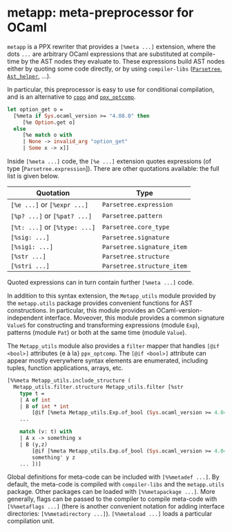 # metapp: meta-preprocessor for OCaml

`metapp` is a PPX rewriter that provides a `[%meta ...]` extension,
where the dots `...` are arbitrary OCaml expressions that are
substituted at compile-time by the AST nodes they evaluate to.
These expressions build AST nodes either by quoting some code directly,
or by using `compiler-libs` ([`Parsetree`], [`Ast_helper`], ...).

[`Parsetree`]: https://caml.inria.fr/pub/docs/manual-ocaml/compilerlibref/Parsetree.html
[`Ast_helper`]: https://caml.inria.fr/pub/docs/manual-ocaml/compilerlibref/Ast_helper.html

In particular, this preprocessor is easy to use for conditional
compilation, and is an alternative to [`cppo`] and [`ppx_optcomp`].

[`cppo`]: https://github.com/ocaml-community/cppo
[`ppx_optcomp`]: https://github.com/janestreet/ppx_optcomp

```ocaml
let option_get o =
  [%meta if Sys.ocaml_version >= "4.08.0" then
     [%e Option.get o]
  else
     [%e match o with
     | None -> invalid_arg "option_get"
     | Some x -> x]]
```

Inside `[%meta ...]` code, the `[%e ...]` extension quotes expressions
(of type [`Parsetree.expression`]). There are other quotations
available: the full list is given below.

|Quotation                    |Type                      |
|-----------------------------|--------------------------|
|`[%e ...]` or `[%expr ...]`  |`Parsetree.expression`    |
|`[%p? ...]` or `[%pat? ...]` |`Parsetree.pattern`       |
|`[%t: ...]` or `[%type: ...]`|`Parsetree.core_type`     |
|`[%sig: ...]`                |`Parsetree.signature`     |
|`[%sigi: ...]`               |`Parsetree.signature_item`|
|`[%str ...]`                 |`Parsetree.structure`     |
|`[%stri ...]`                |`Parsetree.structure_item`|

Quoted expressions can in turn contain further `[%meta ...]` code.

In addition to this syntax extension, the `Metapp_utils` module
provided by the `metapp.utils` package provides convenient functions
for AST constructions.  In particular, this module provides an
OCaml-version-independent interface.  Moveover, this module provides a
common signature `ValueS` for constructing and transforming
expressions (module `Exp`), patterns (module `Pat`) or both at the
same time (module `Value`).

The `Metapp_utils` module also provides a `filter` mapper that handles
`[@if <bool>]` attributes {e à la} `ppx_optcomp`. The `[@if <bool>]`
attribute can appear mostly everywhere syntax elements are enumerated,
including tuples, function applications, arrays, etc.

```ocaml
[%%meta Metapp_utils.include_structure (
  Metapp_utils.filter.structure Metapp_utils.filter [%str
    type t =
    | A of int
    | B of int * int
        [@if [%meta Metapp_utils.Exp.of_bool (Sys.ocaml_version >= 4.04)]]
    ...

    match (v: t) with
    | A x -> something x
    | B (y,z)
        [@if [%meta Metapp_utils.Exp.of_bool (Sys.ocaml_version >= 4.04)]] ->
        something' y z
    ... ])]
```

Global definitions for meta-code can be included with `[%%metadef
...]`.  By default, the meta-code is compiled with `compiler-libs` and
the `metapp.utils` package.
Other packages can be loaded with `[%%metapackage ...]`.
More generally, flags can be passed to the compiler to compile meta-code
with `[%%metaflags ...]` (there is another convenient notation for
adding interface directories: `[%%metadirectory ...]`).
`[%%metaload ...]` loads a particular compilation unit.
